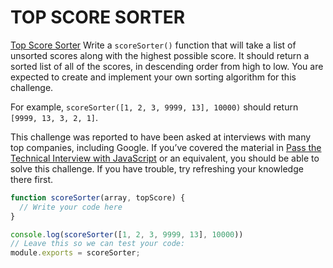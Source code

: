 # TOP SCORE SORTER

[Top Score Sorter](https://www.codecademy.com/code-challenges/code-challenge-top-score-sorter-javascript)
Write a ```scoreSorter()``` function that will take a list of unsorted scores along with the highest possible score. It should return a sorted list of all of the scores, in descending order from high to low. You are expected to create and implement your own sorting algorithm for this challenge.

For example, ```scoreSorter([1, 2, 3, 9999, 13], 10000)``` should return ```[9999, 13, 3, 2, 1]```.

This challenge was reported to have been asked at interviews with many top companies, including Google. If you’ve covered the material in [Pass the Technical Interview with JavaScript](https://www.codecademy.com/learn/paths/pass-the-technical-interview-with-javascript) or an equivalent, you should be able to solve this challenge. If you have trouble, try refreshing your knowledge there first.

```Javascript
function scoreSorter(array, topScore) {
  // Write your code here
}

console.log(scoreSorter([1, 2, 3, 9999, 13], 10000))
// Leave this so we can test your code:
module.exports = scoreSorter;

```